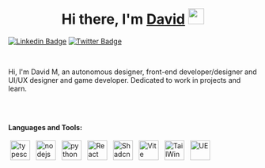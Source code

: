 <h1 align="center">Hi there, I'm <a href="https://www.b.c/" target="_blank">David</a> <img
src="https://github.com/blackcater/blackcater/raw/main/images/Hi.gif" height="32" /></h1>

[![Linkedin Badge](https://img.shields.io/badge/-DavidMunive-blue?style=flat-square&logo=Linkedin&logoColor=white&link=https://www.linkedin.com/in/david-munive-it/)](https://www.linkedin.com/in/david-munive-it/)
[![Twitter Badge](https://img.shields.io/badge/-@david_mnv-1ca0f1?style=flat-square&labelColor=1ca0f1&logo=twitter&logoColor=white&link=https://twitter.com/david_mnv)](https://twitter.com/david_mnv)

<br />

Hi, I'm David M, an autonomous designer, front-end developer/designer and UI/UX designer and game developer. Dedicated to work in projects and learn.

<br />
<br />

**Languages and Tools:**

<p>
<img src="https://simpleicons.org/icons/typescript.svg" height="40" style="vertical-align:down; margin:4px" alt="typescript">
<img src="https://simpleicons.org/icons/nodedotjs.svg" height="40" style="vertical-align:down; margin:4px" alt="nodejs">
<img src="https://simpleicons.org/icons/python.svg" height="40" style="vertical-align:down; margin:4px" alt="python">
<img src="https://simpleicons.org/icons/react.svg" height="40" style="vertical-align:down; margin:4px" alt="React">
<img src="https://simpleicons.org/icons/shadcnui.svg" height="40" style="vertical-align:down; margin:4px" alt="Shadcn/ui">
<img src="https://simpleicons.org/icons/vite.svg" height="40" style="vertical-align:down; margin:4px" alt="Vite">
<img src="https://simpleicons.org/icons/tailwindcss.svg" height="40" style="vertical-align:down; margin:4px" alt="TailWind">
<img src="https://simpleicons.org/icons/unrealengine.svg" height="40" style="vertical-align:down; margin:4px" alt="UE">
</p>


```

```
